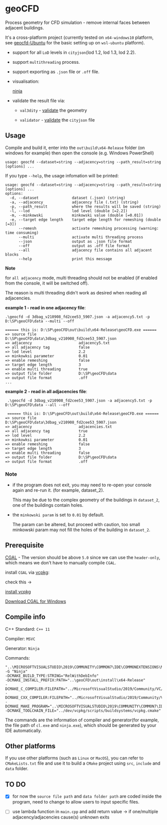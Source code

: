 # geoCFD

Process geometry for CFD simulation - remove internal faces between adjacent buildings.

It's a cross-platform project (currently tested on `x64-windows10` platform, see [geocfd-Ubuntu](https://github.com/SEUZFY/geocfd-Ubuntu) for the basic setting up on 
`wsl-ubuntu` platform). 

- support for all `LoD` levels in `cityjson`(lod 1.2, lod 1.3, lod 2.2).

- support `multithreading` process.

- support exporting as `.json` file or `.off` file.

- visualisation:

	[ninja](https://ninja.cityjson.org/)

- validate the result file via: 

	- `val3dity`  - [validate](http://geovalidation.bk.tudelft.nl/val3dity/) the geometry
  
  	- `validator` - [validate](https://validator.cityjson.org/) the `cityjson` file

## Usage

Compile and build it, enter into the `out\build\x64-Release` folder (on windows for example) then open the console (e.g. Windows PowerShell)

```console
usage: geocfd --dataset=string --adjacency=string --path_result=string [options] ...
```
If you type `--help`, the usage infomation will be printed:
```console
usage: geocfd --dataset=string --adjacency=string --path_result=string [options] ...
options:
  -d, --dataset               dataset (.json) (string)
  -a, --adjacency             adjacency file (.txt) (string)
  -p, --path_result           where the results will be saved (string)
  -l, --lod                   lod level (double [=2.2])
  -m, --minkowski             minkowski value (double [=0.01])
  -e, --target edge length    target edge length for remeshing (double [=3])
      --remesh                activate remeshing processing (warning: time consuming)
      --multi                 activate multi threading process
      --json                  output as .json file format
      --off                   output as .off file format
      --all                   adjacency file contains all adjacent blocks
      --help                  print this message
```
**Note**

for `all adjacency` mode, multi threading should not be enabled (if enabled from the console, it will be switched off). 

The reason is multi threading didn't work as desired when reading all adjacencies.

**example 1 - read in one adjacency file**:
```console
.\geocfd -d 3dbag_v210908_fd2cee53_5907.json -a adjacency5.txt -p D:\SP\geoCFD\data --multi --off

====== this is: D:\SP\geoCFD\out\build\x64-Release\geoCFD.exe ======
=> source file                   D:\SP\geoCFD\data\3dbag_v210908_fd2cee53_5907.json
=> adjacency                     adjacency5.txt
=> all adjacency tag             false
=> lod level                     2.2
=> minkowksi parameter           0.01
=> enable remeshing              false
=> target edge length            3
=> enable multi threading        true
=> output file folder            D:\SP\geoCFD\data
=> output file format            .off
...
```

**example 2 - read in all adjacencies file**:
```console
 .\geocfd -d 3dbag_v210908_fd2cee53_5907.json -a adjacency5.txt -p D:\SP\geoCFD\data --all --off

 ====== this is: D:\SP\geoCFD\out\build\x64-Release\geoCFD.exe ======
=> source file                   D:\SP\geoCFD\data\3dbag_v210908_fd2cee53_5907.json
=> adjacency                     adjacencies.txt
=> all adjacency tag             true
=> lod level                     2.2
=> minkowksi parameter           0.01
=> enable remeshing              false
=> target edge length            3
=> enable multi threading        false
=> output file folder            D:\SP\geoCFD\data
=> output file format            .off
```
### Note

* if the program does not exit, you may need to re-open your console again and re-run it. (for example, dataset_2).

    This may be due to the complex geometry of the buildings in `dataset_2`, one of the buildings contain holes.

* the `minkowski param` is set to `0.01` by default.

	The param can be altered, but proceed with caution, too small minkowski param may not fill the holes of the building in `dataset_2`.

## Prerequisite

[CGAL](https://www.cgal.org/) - The version should be above `5.0` since we can use the `header-only`, which means we don't have to manually compile `CGAL`.

install `CGAL` via [vcpkg](https://vcpkg.io/en/index.html):

check this -> 

[install vcpkg](https://www.youtube.com/watch?v=b7SdgK7Y510)

[Download CGAL for Windows](https://www.cgal.org/download/windows.html)

## Compile info

C++ Standard: `C++ 11`

Compiler: `MSVC`

Generator: `Ninja`

Commands:
```console
"..\MICROSOFTVISUALSTUDIO\2019\COMMUNITY\COMMON7\IDE\COMMONEXTENSIONS\MICROSOFT\CMAKE\CMake\bin\cmake.exe"  
-G "Ninja"  
-DCMAKE_BUILD_TYPE:STRING="RelWithDebInfo" 
-DCMAKE_INSTALL_PREFIX:PATH="..\geoCFD\out\install\x64-Release" 
-DCMAKE_C_COMPILER:FILEPATH="../MicrosoftVisualStudio/2019/Community/VC/Tools/MSVC/14.29.30133/bin/Hostx64/x64/cl.exe" 
-DCMAKE_CXX_COMPILER:FILEPATH="../MicrosoftVisualStudio/2019/Community/VC/Tools/MSVC/14.29.30133/bin/Hostx64/x64/cl.exe"  
-DCMAKE_MAKE_PROGRAM="..\MICROSOFTVISUALSTUDIO\2019\COMMUNITY\COMMON7\IDE\COMMONEXTENSIONS\MICROSOFT\CMAKE\Ninja\ninja.exe" 
-DCMAKE_TOOLCHAIN_FILE="../dev/vcpkg/scripts/buildsystems/vcpkg.cmake" 
```
The commands are the information of compiler and generator(for example, the file path of `cl.exe` and `ninja.exe`), which should
be generated by your IDE automatically.

## Other platforms

If you use other platforms (such as `Linux` or `MacOS`), you can refer to `CMakeLists.txt` file and use it to build a `CMake` project using `src`, `include` and `data` folder.

## TO DO

- [x] for now the `source file path` and `data folder path` are coded inside the program, need to change to allow users to input specific files.

- [ ] use lambda function in `main.cpp` and add return value -> if one/multiple adjacency/adjacencies cause(s) unknown exits
